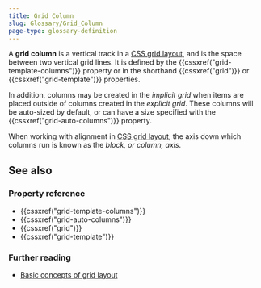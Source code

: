 ```yaml
---
title: Grid Column
slug: Glossary/Grid_Column
page-type: glossary-definition
---
```




A **grid column** is a vertical track in a [CSS grid layout](/Web/CSS/CSS_grid_layout), and is the space between two vertical grid lines. It is defined by the {{cssxref("grid-template-columns")}} property or in the shorthand {{cssxref("grid")}} or {{cssxref("grid-template")}} properties.

In addition, columns may be created in the _implicit grid_ when items are placed outside of columns created in the _explicit grid_. These columns will be auto-sized by default, or can have a size specified with the {{cssxref("grid-auto-columns")}} property.

When working with alignment in [CSS grid layout](/Web/CSS/CSS_grid_layout), the axis down which columns run is known as the _block, or column, axis_.

## See also

### Property reference

- {{cssxref("grid-template-columns")}}
- {{cssxref("grid-auto-columns")}}
- {{cssxref("grid")}}
- {{cssxref("grid-template")}}

### Further reading

- [Basic concepts of grid layout](/Web/CSS/CSS_grid_layout/Basic_concepts_of_grid_layout)
